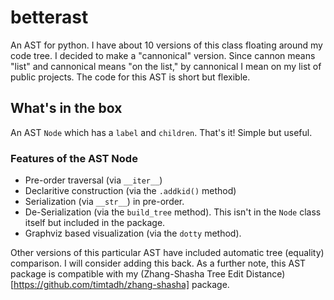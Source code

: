 betterast
=========

An AST for python. I have about 10 versions of this class floating around my
code tree. I decided to make a "cannonical" version. Since cannon means "list" 
and cannonical means "on the list," by cannonical I mean on my list of public
projects. The code for this AST is short but flexible.

What's in the box
-----------------

An AST `Node` which has a `label` and `children`. That's it! Simple but useful.

### Features of the AST Node

- Pre-order traversal (via `__iter__`)
- Declaritive construction (via the `.addkid()` method)
- Serialization (via `__str__`) in pre-order.
- De-Serialization (via the `build_tree` method). This isn't in the `Node` class
  itself but included in the package.
- Graphviz based visualization (via the `dotty` method).

Other versions of this particular AST have included automatic tree (equality)
comparison. I will consider adding this back. As a further note, this AST
package is compatible with my (Zhang-Shasha Tree Edit
Distance)[https://github.com/timtadh/zhang-shasha] package.


